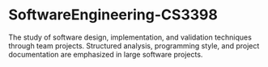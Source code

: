 # SoftwareEngineering-CS3398
The study of software design, implementation, and validation techniques through team projects. Structured analysis, programming style, and project documentation are emphasized in large software projects.
